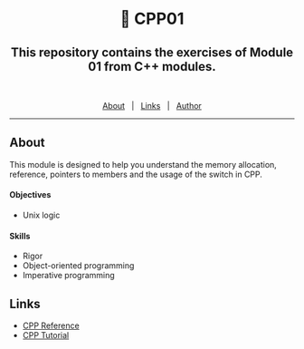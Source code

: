 &#xa0;

<h1 align="center"> 🧰 CPP01 </h1>

<h2 align="center">This repository contains the exercises of Module 01 from C++ modules.</h2>
<br>

<p align="center">
  <a href="#about">About</a> &#xa0; | &#xa0; 
  <a href="#links">Links</a> &#xa0; | &#xa0;
  <a href="https://github.com/duhanayan" target="_blank">Author</a>
</p>

<hr>

## About ##

This module is designed to help you understand the memory allocation, reference, pointers to members and the usage of the switch in CPP.

#### Objectives
- Unix logic

#### Skills
- Rigor
- Object-oriented programming
- Imperative programming

## Links ##
- [CPP Reference](https://en.cppreference.com/)
- [CPP Tutorial](https://www.w3schools.com/cpp/default.asp)
